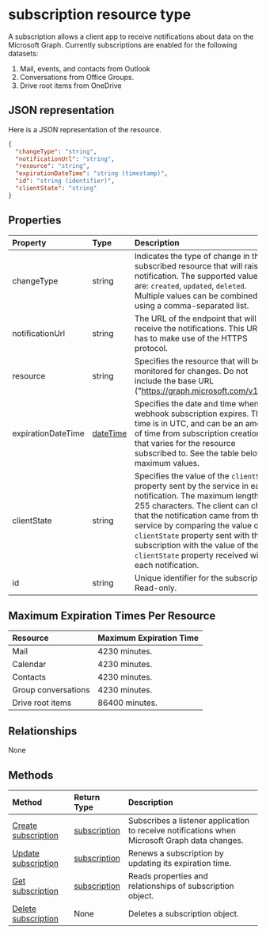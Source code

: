 # subscription resource type
A subscription allows a client app to receive notifications about data on the Microsoft Graph. Currently subscriptions are enabled for the following datasets:

1. Mail, events, and contacts from Outlook
1. Conversations from Office Groups.
1. Drive root items from OneDrive 


## JSON representation

Here is a JSON representation of the resource.

<!-- {
  "blockType": "resource",
  "optionalProperties": [

  ],
  "@odata.type": "microsoft.graph.subscription"
}-->

```json
{
  "changeType": "string",
  "notificationUrl": "string",
  "resource": "string",
  "expirationDateTime": "string (timestamp)",
  "id": "string (identifier)",
  "clientState": "string"
}

```
## Properties
| Property	   | Type	|Description|
|:---------------|:--------|:----------|
|changeType|string|Indicates the type of change in the subscribed resource that will raise a notification. The supported values are: `created`, `updated`, `deleted`. Multiple values can be combined using a comma-separated list.|
|notificationUrl|string|The URL of the endpoint that will receive the notifications. This URL has to make use of the HTTPS protocol.|
|resource|string|Specifies the resource that will be monitored for changes. Do not include the base URL ("https://graph.microsoft.com/v1.0/").|
|expirationDateTime|[dateTime](http://tools.ietf.org/html/rfc3339)|Specifies the date and time when the webhook subscription expires. The time is in UTC, and can be an amount of time from subscription creation that varies for the resource subscribed to.  See the table below for maximum values.|
|clientState|string|Specifies the value of the `clientState` property sent by the service in each notification. The maximum length is 255 characters. The client can check that the notification came from the service by comparing the value of the `clientState` property sent with the subscription with the value of the `clientState` property received with each notification.|
|id|string|Unique identifier for the subscription. Read-only.|

## Maximum Expiration Times Per Resource
| Resource | Maximum Expiration Time |
|:---------------------|:--------------------|
|Mail| 4230 minutes.|
|Calendar| 4230 minutes.|
|Contacts| 4230 minutes.|
|Group conversations| 4230 minutes.|
|Drive root items| 86400 minutes.|

## Relationships
None


## Methods

| Method		   | Return Type	|Description|
|:---------------|:--------|:----------|
|[Create subscription](../api/subscription_post_subscriptions.md) | [subscription](subscription.md) |Subscribes a listener application to receive notifications when Microsoft Graph data changes.|
|[Update subscription](../api/subscription_update.md) | [subscription](subscription.md) |Renews a subscription by updating its expiration time.|
|[Get subscription](../api/subscription_get.md) | [subscription](subscription.md) |Reads properties and relationships of subscription object.|
|[Delete subscription](../api/subscription_delete.md) | None |Deletes a subscription object.|

<!-- uuid: 8fcb5dbc-d5aa-4681-8e31-b001d5168d79
2015-10-25 14:57:30 UTC -->
<!-- {
  "type": "#page.annotation",
  "description": "subscription resource",
  "keywords": "",
  "section": "documentation",
  "tocPath": ""
}-->
